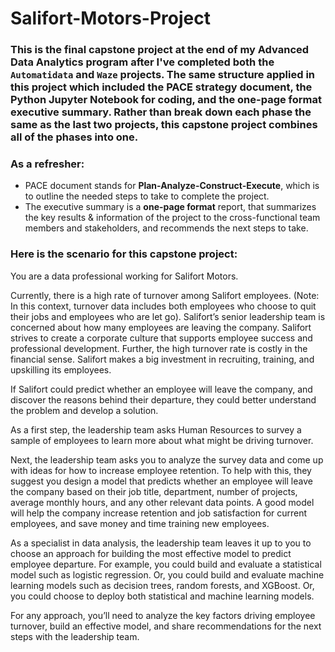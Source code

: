 # Salifort-Motors-Project

### This is the final capstone project at the end of my Advanced Data Analytics program after I've completed both the `Automatidata` and `Waze` projects. The same structure applied in this project which included the **PACE strategy document**, the **Python Jupyter Notebook** for coding, and the **one-page format** executive summary. Rather than break down each phase the same as the last two projects, this capstone project combines all of the phases into one. 

### **As a refresher:**
* PACE document stands for **Plan-Analyze-Construct-Execute**, which is to outline the needed steps to take to complete the project. 
* The executive summary is a **one-page format** report, that summarizes the key results & information of the project to the cross-functional team members and stakeholders, and recommends the next steps to take. 

### Here is the scenario for this capstone project: 

You are a data professional working for Salifort Motors. 

Currently, there is a high rate of turnover among Salifort employees. (Note: In this context, turnover data includes both employees who choose to quit their jobs and employees who are let go). Salifort’s senior leadership team is concerned about how many employees are leaving the company. Salifort strives to create a corporate culture that supports employee success and professional development. Further, the high turnover rate is costly in the financial sense. Salifort makes a big investment in recruiting, training, and upskilling its employees. 

If Salifort could predict whether an employee will leave the company, and discover the reasons behind their departure, they could better understand the problem and develop a solution. 

As a first step, the leadership team asks Human Resources to survey a sample of employees to learn more about what might be driving turnover.  

Next, the leadership team asks you to analyze the survey data and come up with ideas for how to increase employee retention. To help with this, they suggest you design a model that predicts whether an employee will leave the company based on their job title, department, number of projects, average monthly hours, and any other relevant data points. A good model will help the company increase retention and job satisfaction for current employees, and save money and time training new employees. 

As a specialist in data analysis, the leadership team leaves it up to you to choose an approach for building the most effective model to predict employee departure. For example, you could build and evaluate a statistical model such as logistic regression. Or, you could build and evaluate machine learning models such as decision trees, random forests, and XGBoost. Or, you could choose to deploy both statistical and machine learning models. 

For any approach, you’ll need to analyze the key factors driving employee turnover, build an effective model, and share recommendations for the next steps with the leadership team. 
